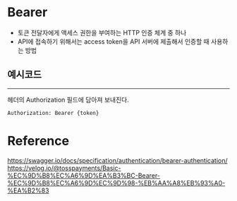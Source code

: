 # Bearer
- 토큰 전달자에게 액세스 권한을 부여하는 HTTP 인증 체계 중 하나    
- API에 접속하기 위해서는 access token을 API 서버에 제출해서 인증할 때 사용하는 방법  

## 예시코드
---
헤더의 Authorization 필드에 담아져 보내진다.  

~~~
Authorization: Bearer {token}
~~~
 

# Reference
https://swagger.io/docs/specification/authentication/bearer-authentication/   
https://velog.io/@tosspayments/Basic-%EC%9D%B8%EC%A6%9D%EA%B3%BC-Bearer-%EC%9D%B8%EC%A6%9D%EC%9D%98-%EB%AA%A8%EB%93%A0-%EA%B2%83  


